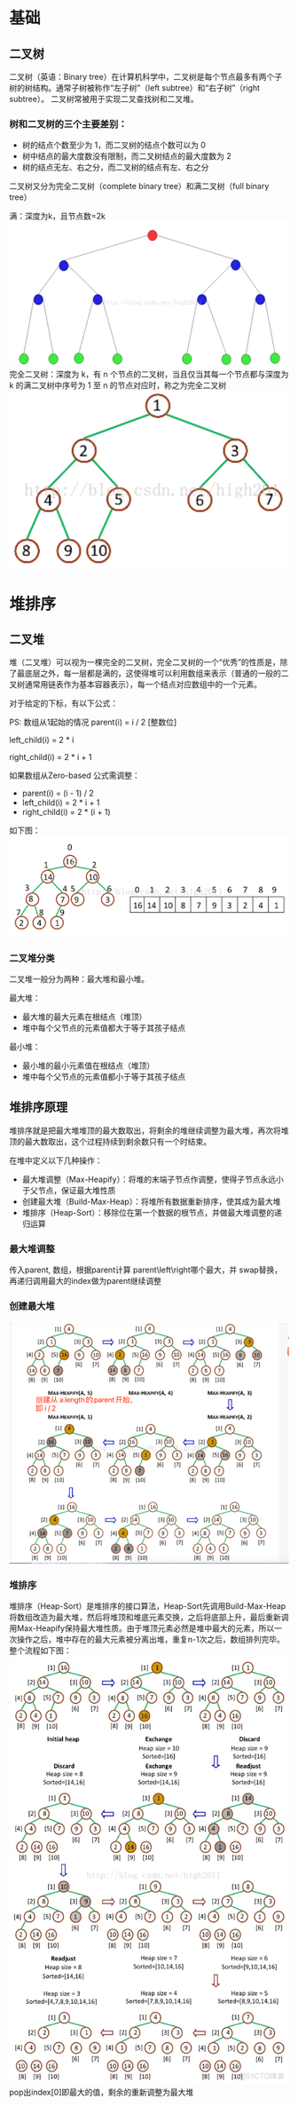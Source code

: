 # 基础
## 二叉树
二叉树（英语：Binary tree）在计算机科学中，二叉树是每个节点最多有两个子树的树结构。通常子树被称作“左子树”（left subtree）和“右子树”（right subtree）。
二叉树常被用于实现二叉查找树和二叉堆。
### 树和二叉树的三个主要差别：
- 树的结点个数至少为 1，而二叉树的结点个数可以为 0
- 树中结点的最大度数没有限制，而二叉树结点的最大度数为 2
- 树的结点无左、右之分，而二叉树的结点有左、右之分

二叉树又分为完全二叉树（complete binary tree）和满二叉树（full binary tree）

满：深度为k，且节点数=2k
![img.png](doc/heap/full-tree.png)
完全二叉树：深度为 k，有 n 个节点的二叉树，当且仅当其每一个节点都与深度为 k 的满二叉树中序号为 1 至 n 的节点对应时，称之为完全二叉树
![img.png](doc/heap/complete-tree.png)

# 堆排序

## 二叉堆
堆（二叉堆）可以视为一棵完全的二叉树，完全二叉树的一个“优秀”的性质是，除了最底层之外，每一层都是满的，这使得堆可以利用数组来表示（普通的一般的二叉树通常用链表作为基本容器表示），每一个结点对应数组中的一个元素。

对于给定的下标，有以下公式：

PS: 数组从1起始的情况
parent(i) = i / 2 [整数位]

left_child(i) = 2 * i

right_child(i) = 2 * i + 1

如果数组从Zero-based
公式需调整：
- parent(i) = (i - 1) / 2
- left_child(i) = 2 * i + 1
- right_child(i) = 2 * (i + 1)

如下图：
![img_1.png](doc/heap/img_1.png)

### 二叉堆分类
二叉堆一般分为两种：最大堆和最小堆。

最大堆：
- 最大堆的最大元素在根结点（堆顶）
- 堆中每个父节点的元素值都大于等于其孩子结点

最小堆：
- 最小堆的最小元素值在根结点（堆顶）
- 堆中每个父节点的元素值都小于等于其孩子结点

## 堆排序原理
堆排序就是把最大堆堆顶的最大数取出，将剩余的堆继续调整为最大堆，再次将堆顶的最大数取出，这个过程持续到剩余数只有一个时结束。

在堆中定义以下几种操作：

- 最大堆调整（Max-Heapify）：将堆的末端子节点作调整，使得子节点永远小于父节点，保证最大堆性质
- 创建最大堆（Build-Max-Heap）：将堆所有数据重新排序，使其成为最大堆
- 堆排序（Heap-Sort）：移除位在第一个数据的根节点，并做最大堆调整的递归运算

### 最大堆调整
传入parent, 数组，根据parent计算 parent\left\right哪个最大，并
swap替换，再递归调用最大的index做为parent继续调整

### 创建最大堆
![img_2.png](doc/heap/img_2.png)


### 堆排序
堆排序（Heap-Sort）是堆排序的接口算法，Heap-Sort先调用Build-Max-Heap将数组改造为最大堆，然后将堆顶和堆底元素交换，之后将底部上升，最后重新调用Max-Heapify保持最大堆性质。由于堆顶元素必然是堆中最大的元素，所以一次操作之后，堆中存在的最大元素被分离出堆，重复n-1次之后，数组排列完毕。整个流程如下图：
![img_3.png](doc/heap/img_3.png)
pop出index[0]即最大的值，剩余的重新调整为最大堆

